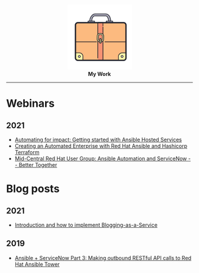<p align="center">
  <img height="175" title="My Work" src="images/icons8-briefcase-400.png"><br>
  <b>My Work</b><br>
</p>

---
# Webinars

## 2021
- [Automating for impact: Getting started with Ansible Hosted Services](https://www.redhat.com/en/events/webinar/automating-impact-getting-started-with-ansible-hosted-services)
- [Creating an Automated Enterprise with Red Hat Ansible and Hashicorp Terraform](https://primetime.bluejeans.com/a2m/events/playback/e0c34c7f-3cae-4ddc-81ea-ee4d4cc7c91a)
- [Mid-Central Red Hat User Group: Ansible Automation and ServiceNow -- Better Together](https://primetime.bluejeans.com/a2m/events/playback/89960ce9-2872-430b-a377-6d78164a3ff3)


# Blog posts

## 2021
- [Introduction and how to implement Blogging-as-a-Service](https://mford.io/posts/static-site-with-hugo-github/)

## 2019
- [Ansible + ServiceNow Part 3: Making outbound RESTful API calls to Red Hat Ansible Tower](https://www.ansible.com/blog/ansible-servicenow-howto-part-3-making-outbound-restful-api-calls-to-ansible-tower)

<!-- # GitHub stars

![stars](static/github.png)

[**SOURCE**](https://star-history.t9t.io/#nleiva/kubernetes-networking-links&nleiva/grpc-tls&nleiva/go-links&nleiva/xrgrpc&nleiva/kubernetes-the-hard-way&nleiva/ansible-links&nleiva/gmessaging&nleiva/capirca_acl&nleiva/check-calendar) -->

